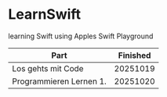 # LearnSwift
learning Swift using Apples Swift Playground

| Part                     | Finished   |
|--------------------------|------------|
| Los gehts mit Code       | 20251019   |
| Programmieren Lernen 1.  | 20251020   |
